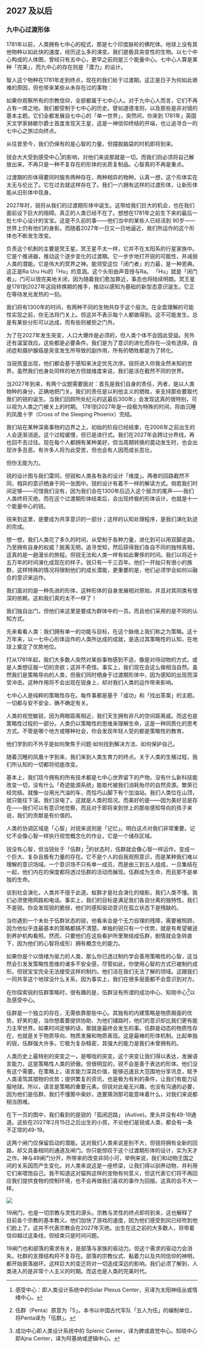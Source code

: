 ## 2027 及以后

### 九中心过渡形体

1781年以前，人类拥有七中心的程式，那是七个印度脉轮的佛陀体。地球上没有其他物种以如此快的速度，经历这么多的演变。我们是极具突变性的生物。以七个中心构成的人体图，曾经只有五中心，更早之前则是三个能量中心。七中心人算是某种「完美」，而九中心的存在则是「潜力」的设计。

智人这个物种在1781年走到终点，现在的我们处于过渡期。这正是日子为何如此艰难的原因，但也带来某些从未存在过的事物：

如果你观察所有的宗教信仰，全部都属于七中心人。对于九中心人而言，它们不再占有一席之地。我们都受制于七中心的历史。譬如道德准则，以及那些是非对错的基本主题。它们全都发展自七中心的「单一世界」，突然间，你来到 1781年」英国天文学家赫歇尔爵士首度发现天王星，这是一神信仰终结的开端，也让追寻合一的七中心之旅过向终点。

从往昔至今，我们仍保有的是心智的力量，但摆脱脑袋的时机即将到来。

锐会大大受到感受中心[^solar-plexus-center]的影响，对他们来说那就是一切。而我们则必须将自己解放出来，不再只是一种不复存在的形体的劣质复制品。心智真的不再是重点。

过渡期的形体得要同时服务两种存在、两种相异的物种。认真一想，这个形体实在太无与伦比了。它在过去就这样存在了。我们一六拥有这样的过渡形体，让新形体能从旧形体中现身。

2027年时，锐将从我们的过渡期形体中诞生。这带给我们巨大的机会，也在我们面前设下巨大的阻碍。真正的人类已经不在了。想想在1781年之前生下来的最后一批七中心设计的宝宝。这是不久前的事——他们当中的某些人已经活到 90岁——世界上仍有他们的身影。而随着2027年一日又一日地逼近，我们所运作的这个形体也不断发生改变。

负责这个机制的主要是冥王星。冥王星不太一样，它并不在太阳系的行星家族中。它是个推进器，推动这个逐步变化的过渡期。它一步步地打开锐的可能性，并减弱人类的潜能。它是伟大的冥界之神。能领受这位「闭门者」的力最，是一种恩典。这正是Ra Uru Hu的「Hu」的意涵。这个头衔由声音授与Ra。 「Hu」就是「闭门者」。门可以很完美地关闭，因为随着我们愈加靠近，事态也将陆续明朗。冥王星是1781到2027年这段转换期的推手，推动以感知为基础的新型态意识诞生。它正在等待发光发热的一刻。

我们将有1300年的时间，有两种不同的生物共存于这个层次。在全盘理解的可能性实现之前，你无法将门关上。但这并不表示每个人都做得到。这不可能发生。总是有某些分形可以达成，而有些则被拒之门外。

为了在2027年发生突变，人口大爆炸是必须的，但人类个体不会因此受益。另外还有温室效应。这些都是必要条件。我们是为了意识的进化而存在—没有选择。自闭症和摄护腺癌是突变发生所导致的副作用，所有的牺牲都是为了转化。

当锐孩童出现，他们都会基于感知来决定优先次序。锐将进入你我全然未知的世界。虽然我们也身处同样的地方但就维度来说，我们是活在截然不同的世界。

当2027年到来，有两个议题需要面对：首先是我们自身的责任，丙者，是以人类物种的身分，正确地把门关。我们的责任是以利他主义的牺牲，来支持那些要取代我们的锐的诞生。当我们回顾所处纪元的这最后300年」会发现这真的很特别，可以视为人类之门被关上的时期。 1781到2027年是一段极为特殊的时间，将由沉睡的凤凰十字（Cross of the Sleeping Phoenix）完结。

我们站在某种深奥事物的边界之上。初始的阶段已经结束，在2006年之前出生的人会逐渐消逝。这个过程缓慢，但已是进行式。我们在2027年会跨过分界线，再也回不去过往。现在每个人都拥有某种美好，但当周期转换的震动发生时，也会出现许多丑恶。有许多人将为此受苦，但也会有人因而成长茁壮。

但你无能为力。

锐的设计图与我们雷同，但锐和人类各有各的设计「维度」。两者的回路截然不同，相异的意识栖身于同一张图中。锐的设计有着不一样的解读方式。倘若我们时间足够——可惜我们没有，因为我们会在1300年后迈入这个层次的尾声——我们人类终将灭绝。而在这个过渡期形体结束后，会出现终极的形体设计，也就是十一个能量中心的锐。

锐来到这里，是要成为共享意识的一部分；这样的认知处理程序，是我们演化轨迹的完成。

想一想，我们人类花了多久的时间，从受制于各种力量，进化到可以用双脚走路，乃至拥有自身的权威？脱离无明，追寻觉知，然后获得我们各自不同的独特真相，这真的是一趟漫长的旅程。但锐无法和人类一样有如此奢侈的时间。我们以将近十五万年的时间演化成现在的样子。锐只有一千三百年。他们一开始只有很小的族群，这样特殊的情况将限制他们的成长潜能，更重要的是，他们必须学会如何以融合的意识来运作。

我们面对的是一种先进的形体，这种形体的自身发展相对原始，并且对其同类有很深的依赖。这和我们真的太不一样了！

我们独自出门，但他们来这里是要成为群体中的一员。而且他们采用的是不同的认知方式。

先来看看人类：我们拥有单一的功能与目标，在这个脉络上我们称之为策略。这十万年来，以一七中心形体运作的人类所达成的成就，是迭过其策略性的认知，在地球上奠定了优势地位。

打从1781年起，我们大多数人突然对某些事物感到不适，像是对待动物的方式，或是人类想征服一切的贪欲；这并不奇怪。事实上，我们现在会这么做相当自然。虽然我们是策略导向的人类，但我们同时栖身于过渡期形体中，因为感知的出现而深受冲击。这种作用将不会出现在锐身上，却对我们人类的运作带来影响。

七中心人是纯粹的策略性存在。每件事都是基于「成功」和「找出答案」的主题。一切都与安不安全、确不确定有关。

人类的视觉敏锐，因为两眼距离相近，我们天生拥有非凡的空间距离戚。而这也是策略性过程的一部分。人类仍以策略性的思维来理解生命，这是一种同质化的思考方式。不管是哪个地方或哪种社会，你会发现年轻人受的都是策略性的教育。

他们学到的不外乎是如何聚焦于问题·如何找到解决方法、如何保护自己。

随着沉睡的凤凰十字到来，我们来到人类生育力的终点。关于人类的生殖过程，我们所认知的一切都将彻底改变。

基本上，我们现今拥有的所有技术都是七中心世界留下的产物，没有什么新科技能改变一切，没有什么「奇迹能源系统」能取代被我们消耗殆尽的自然资源。繁荣已经完结。就像一台用光汽油的车，而恰巧山脚下有个加油站。我们人类位在山顶，就只能往下滚。我们没电了。这就是人类的现况。而美好的是——因为美好总是存在——我们可以有意识地觉察，而且对于即将来到世上的那些感知导向的孩子来说，我们的贡献是有价值的。

人类的协调区域是「心智」对锐来说则是「记忆」。明白这点对我们非常重要。记忆不会像心智一样执行视觉概念化的作业，它是一个储存区域。

锐没有心智，但当锐处于「伍群」[^penta]的状态时，伍群就会像心智一样运作，变成一个巨大、复杂且极有力量的存在。它不是个人的自我观照意识，而是某种我们难以理解的意识场域。一个意识场不只有单一成员，而是由三到五人组成，一旦集结在一起，他们内在的保度都将透过伍群的活动而展现。伍群成为生命，而且那不是单独的生命。

谈到社会演化，人类并不擅于此道。蚁群才是社会演化的缩影。我们人类不懂。我们必须使用网路和电话。事实上，我们的目标是满足我们各自分离的独特性。我们不是锐。你会发现锐的脆弱，他们的感知驱动意识在孤立状态下是残缺的。

当你遇到一个未处于伍群状态的锐，他看来会是个无力自理的残障，需要被照顾，因为他似乎连最基本的策略都搞不清楚。单独的锐只有一个优势，就是有希望被送到养护机构看照。然而，只要他们在这些看护所里聚结成伍群，剧情就会急转直下，因为他们的心智将成形）拥有概念化的能力。

如果你是个以情绪为驱力的人类，那么你已透过制约学会善用策略性的心智，这当然会引发发策略性思维的诸多不安全感，尽管如此，你使用心智的方式已被制约成形。但锐宝宝完全无法接受这样的制约。他们活在我们无法了解的领域。这跟我们一同共享这个地球没什么关系，因为事实上，我们在很多层面都不会意识到对方。

在你探索锐的伍群策略时，很有趣的是，伍群没有所谓的成功中心、知晓中心[^ajna-center]以及感受中心。

伍群是一个独立的存在，无需依靠那些中心。其独有的内建策略是物质屑面的优势。好笑的是，当你想着要提供协助、为他们铺路时，他们的意识却比我们更有能力主宰世界。如果时间足够的话，那就是最终会发生的事。伍群是动态的物质性存在，也就是关于物质导向、物质发展和物质表现。这是最棒的形体机制。比起单独的锐，伍群强大许多。它极为复杂精密，其强大的能力是我们未曾拥有的。

人类历史上最特别的突变之一，是喉咙的突变。这个突变让我们得以表达，发展语言能力，这是策略性人类的骄傲。但很明显的，锐不会是善于表达的形体。他们没有这个需要。在策略上，语言能力深具价值，能够迅速且大范围地分享讯息，赋予人类凌驾其猎物的优势；提供繁复的资讯，也是极为有利的条件，让我们有能力征服地球。所以，语言是策略的重要元素。但锐对此毫无兴趣，也没有沟通的必要，因为他们是伍群。我们不懂箇中奥妙，连要猜测那可能意味着什么，对我们来说都相当困难。

在下一页的图中，我们看到的是锐的「孤闭迥路」 (Autive)。里头并没有49-19通道。这些在2027年2月15日之后出生的小孩，不论他们是锐或人类，都会有一条不正常的49-19。

这两个闸门仅保留启动的潜能。这对我们人类来说差别不大，但锐将拥有全新的回路，却又具备相同的通道及闸门。你只能惊叹于这个过渡期形体的设计，实为天才之作。神与49闸门分开，所带来的改变非同小可，举例来说，我们和动物王国之间的关系因而产生变化。对人类来说这是一座桥梁，让我们得以驯养动物，并利用它们来喂饱自己。我不知道这对猫狗这样的宠物有何意义，但这代表它们将不再回应我们提供食物的控制环境，也不会再做我们喜欢的事作为回报。这真的会不大一样。

![](./css/05-01.jpg)

19闸门，也是一切宗教与灵性的源头。宗教与灵性的终点即将到来，这也解释了目前各个宗教的基本教义。他们加快了游戏的速度，因为他们感受到风已经吹到他们脸上了。这并不代表宗教会在2027年灭绝。出生在这之前的大多数人，将带着信仰越过这条线，但结束只是时间问题。

19闸门也和部落的需求有关，是部落与家族的驱动力。但这个需求的驱动力会消失。社群的支撑结构将不复存在。部落的宗教仪式、黏着力以及共同信仰的神明，都开始衰落崩坏。这样巨大的变迁将对一切造成深远的影响。我们必须了解到，人类进入的是非常个人主义的时期。而这也是人类的完美时代。


[^solar-plexus-center]:感受中心：即人类设计系统中的Solar Plexus Center，另译为太阳神经丛或惰绪中心。

[^penta]:伍群（Penta）原意为「5」。本书以中国古代军队「五人为伍」的编制单位，将Penta译为「伍群」。

[^ajna-center]:成功中心即人类设计系统中的 Splenic Center，译为脾或直觉中心。知晓中心即Ajna Center，译为阿基纳或逻辑中心。
